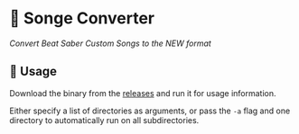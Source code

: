 # 🎵 Songe Converter
_Convert Beat Saber Custom Songs to the NEW format_

## 🔧 Usage
Download the binary from the [releases](https://github.com/lolPants/songe-converter/releases) and run it for usage information.

Either specify a list of directories as arguments, or pass the `-a` flag and one directory to automatically run on all subdirectories.
